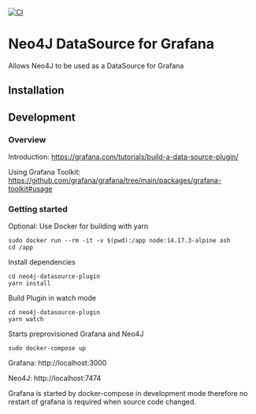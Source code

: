 [![CI](https://github.com/denniskniep/grafana-datasource-plugin-neo4j/actions/workflows/ci.yml/badge.svg)](https://github.com/denniskniep/grafana-datasource-plugin-neo4j/actions/workflows/ci.yml)

# Neo4J DataSource for Grafana
Allows Neo4J to be used as a DataSource for Grafana

## Installation


## Development
### Overview
Introduction: https://grafana.com/tutorials/build-a-data-source-plugin/

Using Grafana Toolkit: https://github.com/grafana/grafana/tree/main/packages/grafana-toolkit#usage


### Getting started
Optional: Use Docker for building with yarn
```
sudo docker run --rm -it -v $(pwd):/app node:14.17.3-alpine ash
cd /app
```

Install dependencies
```
cd neo4j-datasource-plugin
yarn install
```

Build Plugin in watch mode
```
cd neo4j-datasource-plugin
yarn watch
```

Starts preprovisioned Grafana and Neo4J 
```
sudo docker-compose up
```
Grafana: http://localhost:3000

Neo4J: http://localhost:7474

Grafana is started by docker-compose in development mode therefore no restart of grafana is required when source code changed.

